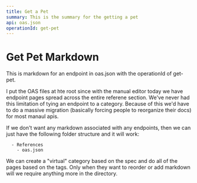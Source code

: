 ```yaml
---
title: Get a Pet
summary: This is the summary for the getting a pet
api: oas.json
operationId: get-pet
---
```


# Get Pet Markdown

This is markdown for an endpoint in oas.json with the operationId of get-pet.

I put the OAS files at hte root since with the manual editor today we have endpoint pages spread across the entire referene section. We've never had this limitation of tying an endpoint to a category. Because of this we'd have to do a massive migration (basically forcing people to reorganize their docs) for most manaul apis.

If we don't want any markdown associated with any endpoints, then we can just have the following folder structure and it will work:

```
  - References
    - oas.json
```

We can create a "virtual" category based on the spec and do all of the pages based on the tags. Only when they want to reorder or add markdown will we require anything more in the directory.
